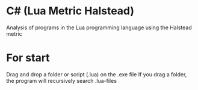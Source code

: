 # C# (Lua Metric Halstead)
Analysis of programs in the Lua programming language using the Halstead metric
# For start
Drag and drop a folder or script (.lua) on the .exe file
If you drag a folder, the program will recursively search .lua-files
